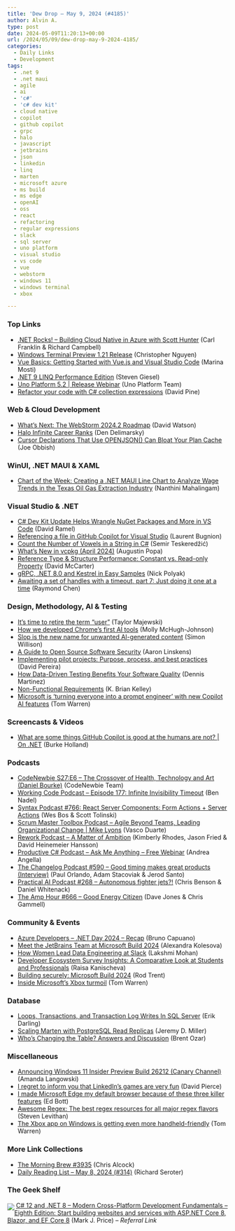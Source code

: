 ```yaml
---
title: 'Dew Drop – May 9, 2024 (#4185)'
author: Alvin A.
type: post
date: 2024-05-09T11:20:13+00:00
url: /2024/05/09/dew-drop-may-9-2024-4185/
categories:
  - Daily Links
  - Development
tags:
  - .net 9
  - .net maui
  - agile
  - ai
  - 'c#'
  - 'c# dev kit'
  - cloud native
  - copilot
  - github copilot
  - grpc
  - halo
  - javascript
  - jetbrains
  - json
  - linkedin
  - linq
  - marten
  - microsoft azure
  - ms build
  - ms edge
  - openAI
  - oss
  - react
  - refactoring
  - regular expressions
  - slack
  - sql server
  - uno platform
  - visual studio
  - vs code
  - vue
  - webstorm
  - windows 11
  - windows terminal
  - xbox

---
```

### <a name="top"></a>Top Links

  * <a href="https://www.spreaker.com/episode/building-cloud-native-in-azure-with-scott-hunter--59934710" target="_blank" rel="noopener">.NET Rocks! &#8211; Building Cloud Native in Azure with Scott Hunter</a> (Carl Franklin & Richard Campbell)
  * <a href="https://devblogs.microsoft.com/commandline/windows-terminal-preview-1-21-release/" target="_blank" rel="noopener">Windows Terminal Preview 1.21 Release</a> (Christopher Nguyen)
  * <a href="https://www.telerik.com/blogs/vue-basics-getting-started-vuejs-visual-studio-code" target="_blank" rel="noopener">Vue Basics: Getting Started with Vue.js and Visual Studio Code</a> (Marina Mosti)
  * <a href="https://steven-giesel.com/blogPost/783a404a-e39e-480f-bc99-a514a75d752d" target="_blank" rel="noopener">.NET 9 LINQ Performance Edition</a> (Steven Giesel)
  * <a href="https://www.youtube.com/watch?v=Hm8OAIIfZ0g&ab_channel=UnoPlatform" target="_blank" rel="noopener">Uno Platform 5.2 | Release Webinar</a> (Uno Platform Team)
  * <a href="https://devblogs.microsoft.com/dotnet/refactor-your-code-with-collection-expressions/" target="_blank" rel="noopener">Refactor your code with C# collection expressions</a> (David Pine)



### <a name="web"></a>Web & Cloud Development

  * <a href="https://blog.jetbrains.com/webstorm/2024/05/2024-2-roadmap/" target="_blank" rel="noopener">What’s Next: The WebStorm 2024.2 Roadmap</a> (David Watson)
  * <a href="https://den.dev/blog/halo-infinite-career-ranks/" target="_blank" rel="noopener">Halo Infinite Career Ranks</a> (Den Delimarsky)
  * <a href="https://erikdarling.com/cursor-declarations-that-use-openjson-can-bloat-your-plan-cache/" target="_blank" rel="noopener">Cursor Declarations That Use OPENJSON() Can Bloat Your Plan Cache</a> (Joe Obbish)



### <a name="silverlight"></a>WinUI, .NET MAUI & XAML

  * <a href="https://www.syncfusion.com/blogs/post/dotnet-maui-line-chart-oil-gas-extraction?utm_source=alvinashcraft&utm_medium=email&utm_campaign=alvinashcraft_blog_edmmay24" target="_blank" rel="noopener">Chart of the Week: Creating a .NET MAUI Line Chart to Analyze Wage Trends in the Texas Oil Gas Extraction Industry</a> (Nanthini Mahalingam)



### <a name="dotnet"></a>Visual Studio & .NET

  * <a href="https://visualstudiomagazine.com/Articles/2024/05/08/csharp-dev-kit-update.aspx" target="_blank" rel="noopener">C# Dev Kit Update Helps Wrangle NuGet Packages and More in VS Code</a> (David Ramel)
  * <a href="https://techcommunity.microsoft.com/t5/microsoft-developer-community/referencing-a-file-in-github-copilot-for-visual-studio/ba-p/4132473" target="_blank" rel="noopener">Referencing a file in GitHub Copilot for Visual Studio</a> (Laurent Bugnion)
  * <a href="https://code-maze.com/csharp-count-the-number-of-vowels-in-a-string/" target="_blank" rel="noopener">Count the Number of Vowels in a String in C#</a> (Semir Teskeredžić)
  * <a href="https://devblogs.microsoft.com/cppblog/whats-new-in-vcpkg-april-2024/" target="_blank" rel="noopener">What’s New in vcpkg (April 2024)</a> (Augustin Popa)
  * <a href="https://dotnettips.wordpress.com/2024/05/09/reference-type-structure-performance-constant-vs-read-only-property/" target="_blank" rel="noopener">Reference Type & Structure Performance: Constant vs. Read-only Property</a> (David McCarter)
  * <a href="https://www.codeproject.com/Articles/5382064/gRPC-NET-8-0-and-Kestrel-in-Easy-Samples" target="_blank" rel="noopener">gRPC, .NET 8.0 and Kestrel in Easy Samples</a> (Nick Polyak)
  * <a href="https://devblogs.microsoft.com/oldnewthing/20240508-00/?p=109732" target="_blank" rel="noopener">Awaiting a set of handles with a timeout, part 7: Just doing it one at a time</a> (Raymond Chen)



### <a name="design"></a>Design, Methodology, AI & Testing

  * <a href="https://www.technologyreview.com/2024/04/19/1090872/ai-users-people-terms/" target="_blank" rel="noopener">It’s time to retire the term “user”</a> (Taylor Majewski)
  * <a href="https://blog.google/products/chrome/google-chrome-generative-ai-development-/" target="_blank" rel="noopener">How we developed Chrome’s first AI tools</a> (Molly McHugh-Johnson)
  * <a href="https://simonwillison.net/2024/May/8/slop/" target="_blank" rel="noopener">Slop is the new name for unwanted AI-generated content</a> (Simon Willison)
  * <a href="https://thenewstack.io/a-guide-to-open-source-software-security/" target="_blank" rel="noopener">A Guide to Open Source Software Security</a> (Aaron Linskens)
  * <a href="https://blog.logrocket.com/product-management/pilot-project-guide/" target="_blank" rel="noopener">Implementing pilot projects: Purpose, process, and best practices</a> (David Pereira)
  * <a href="https://www.telerik.com/blogs/how-data-driven-testing-benefits-software-quality" target="_blank" rel="noopener">How Data-Driven Testing Benefits Your Software Quality</a> (Dennis Martinez)
  * <a href="https://www.sqlservercentral.com/blogs/non-functional-requirements" target="_blank" rel="noopener">Non-Functional Requirements</a> (K. Brian Kelley)
  * <a href="https://www.theverge.com/2024/5/8/24151847/microsoft-copilot-rewrite-prompt-feature-microsoft-365" target="_blank" rel="noopener">Microsoft is ‘turning everyone into a prompt engineer’ with new Copilot AI features</a> (Tom Warren)



### <a name="videos"></a>Screencasts & Videos

  * <a href="http://www.youtube.com/watch?v=jBFUtQTMd9k" target="_blank" rel="noopener">What are some things GitHub Copilot is good at the humans are not? | On .NET</a> (Burke Holland)



### <a name="podcasts"></a>Podcasts

  * <a href="https://www.codenewbie.org/podcast/the-crossover-of-health-technology-and-art" target="_blank" rel="noopener">CodeNewbie S27:E6 &#8211; The Crossover of Health, Technology and Art (Daniel Bourke)</a> (CodeNewbie Team)
  * <a href="https://www.bennadel.com/blog/4650-working-code-podcast-episode-177-infinite-invisibility-timeout.htm" target="_blank" rel="noopener">Working Code Podcast &#8211; Episode 177: Infinite Invisibility Timeout</a> (Ben Nadel)
  * <a href="https://syntax.fm/766" target="_blank" rel="noopener">Syntax Podcast #766: React Server Components: Form Actions + Server Actions</a> (Wes Bos & Scott Tolinski)
  * <a href="https://scrummastertoolbox.libsyn.com/agile-beyond-teams-leading-organizational-change-mike-lyons" target="_blank" rel="noopener">Scrum Master Toolbox Podcast &#8211; Agile Beyond Teams, Leading Organizational Change | Mike Lyons</a> (Vasco Duarte)
  * <a href="https://37signals.com/podcast/a-matter-of-ambition/" target="_blank" rel="noopener">Rework Podcast &#8211; A Matter of Ambition</a> (Kimberly Rhodes, Jason Fried & David Heinemeier Hansson)
  * <a href="https://podcasters.spotify.com/pod/show/productivecsharp/episodes/Ask-Me-Anything---Free-Webinar-e2je0m9" target="_blank" rel="noopener">Productive C# Podcast &#8211; Ask Me Anything &#8211; Free Webinar</a> (Andrea Angella)
  * <a href="https://changelog.com/podcast/590" target="_blank" rel="noopener">The Changelog Podcast #590 &#8211; Good timing makes great products (Interview)</a> (Paul Orlando, Adam Stacoviak & Jerod Santo)
  * <a href="https://changelog.com/practicalai/268" target="_blank" rel="noopener">Practical AI Podcast #268 &#8211; Autonomous fighter jets?!</a> (Chris Benson & Daniel Whitenack)
  * <a href="https://theamphour.com/666-good-energy-citizen/" target="_blank" rel="noopener">The Amp Hour #666 – Good Energy Citizen</a> (Dave Jones & Chris Gammell)



### <a name="events"></a>Community & Events

  * <a href="https://techcommunity.microsoft.com/t5/educator-developer-blog/azure-developers-net-day-2024-recap/ba-p/4132381" target="_blank" rel="noopener">Azure Developers &#8211; .NET Day 2024 &#8211; Recap</a> (Bruno Capuano)
  * <a href="https://blog.jetbrains.com/dotnet/2024/05/08/meet-jetbrains-at-microsoft-build-2024/" target="_blank" rel="noopener">Meet the JetBrains Team at Microsoft Build 2024</a> (Alexandra Kolesova)
  * <a href="https://slack.engineering/how-women-lead-data-engineering-at-slack/" target="_blank" rel="noopener">How Women Lead Data Engineering at Slack</a> (Lakshmi Mohan)
  * <a href="https://blog.jetbrains.com/research/2024/05/developer-ecosystem-survey-insights-a-comparative-look-at-students-and-professionals/" target="_blank" rel="noopener">Developer Ecosystem Survey Insights: A Comparative Look at Students and Professionals</a> (Raisa Kanischeva)
  * <a href="https://techcommunity.microsoft.com/t5/security-compliance-and-identity/building-securely-microsoft-build-2024/ba-p/4134981" target="_blank" rel="noopener">Building securely: Microsoft Build 2024</a> (Rod Trent)
  * <a href="https://www.theverge.com/2024/5/8/24151814/microsoft-xbox-layoffs-strategy-changes-arkane-tango" target="_blank" rel="noopener">Inside Microsoft’s Xbox turmoil</a> (Tom Warren)



### <a name="sql"></a>Database

  * <a href="https://erikdarling.com/loops-transactions-and-transaction-log-writes-in-sql-server/" target="_blank" rel="noopener">Loops, Transactions, and Transaction Log Writes In SQL Server</a> (Erik Darling)
  * <a href="https://jeremydmiller.com/2024/05/08/scaling-marten-with-postgresql-read-replicas/" target="_blank" rel="noopener">Scaling Marten with PostgreSQL Read Replicas</a> (Jeremy D. Miller)
  * <a href="https://www.brentozar.com/archive/2024/05/whos-changing-the-table-answers-and-discussion/" target="_blank" rel="noopener">Who’s Changing the Table? Answers and Discussion</a> (Brent Ozar)



### <a name="misc"></a>Miscellaneous

  * <a href="https://blogs.windows.com/windows-insider/2024/05/08/announcing-windows-11-insider-preview-build-26212-canary-channel/" target="_blank" rel="noopener">Announcing Windows 11 Insider Preview Build 26212 (Canary Channel)</a> (Amanda Langowski)
  * <a href="https://www.theverge.com/24152045/linkedin-games-crossclimb-queens-pinpoint" target="_blank" rel="noopener">I regret to inform you that LinkedIn’s games are very fun</a> (David Pierce)
  * <a href="https://www.zdnet.com/home-and-office/work-life/i-made-microsoft-edge-my-default-browser-because-of-these-three-features/#ftag=RSSbaffb68" target="_blank" rel="noopener">I made Microsoft Edge my default browser because of these three killer features</a> (Ed Bott)
  * <a href="https://blog.stevenlevithan.com/archives/awesome-regex" target="_blank" rel="noopener">Awesome Regex: The best regex resources for all major regex flavors</a> (Steven Levithan)
  * <a href="https://www.theverge.com/2024/5/8/24152252/microsoft-xbox-handheld-compact-mode-controller-improvements" target="_blank" rel="noopener">The Xbox app on Windows is getting even more handheld-friendly</a> (Tom Warren)



### <a name="links"></a>More Link Collections

  * <a href="https://blog.cwa.me.uk/2024/05/09/the-morning-brew-3935/" target="_blank" rel="noopener">The Morning Brew #3935</a> (Chris Alcock)
  * <a href="https://seroter.com/2024/05/08/daily-reading-list-may-8-2024-314/" target="_blank" rel="noopener">Daily Reading List – May 8, 2024 (#314)</a> (Richard Seroter)



### <a name="shelf"></a>The Geek Shelf

<a href="https://www.amazon.com/dp/1837635870/?tag=amavin-20" target="_blank" rel="noopener"><img decoding="async" align="left" style="margin: 4px 0px 0px; border: 0px currentcolor; border-image: none; float: left; display: inline; background-image: none;" src="https://m.media-amazon.com/images/I/41pu3a5qC9L._SS135_.jpg" border="0" /></a>&nbsp;<a href="https://www.amazon.com/dp/1837635870/?tag=amavin-20" target="_blank" rel="noopener">C# 12 and .NET 8 &#8211; Modern Cross-Platform Development Fundamentals &#8211; Eighth Edition: Start building websites and services with ASP.NET Core 8, Blazor, and EF Core 8</a> (Mark J. Price) _&#8211; Referral Link_